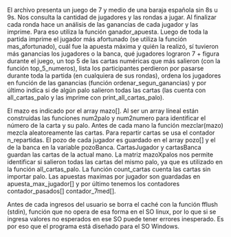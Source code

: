 El archivo presenta un juego de 7 y medio de una baraja española sin 8s u 9s. Nos consulta la cantidad de jugadores y las rondas a jugar.
Al finalizar cada ronda hace un análisis de las ganancias de cada jugador y las imprime. Para eso utiliza la función ganador_apuesta.
Luego de toda la partida imprime el jugador más afortunado (se utiliza la función mas_afortunado), cuál fue la apuesta máxima y quién la realizó, sí tuvieron más ganancias los jugadores o la banca, qué jugadores lograron 7 + figura durante el juego, un top 5 de las cartas numéricas que más salieron (con la función top_5_numeros), lista los participantes perdieron por pasarse durante toda la partida (en cualquiera de sus rondas), ordena los jugadores en función de las ganancias (función ordenar_segun_ganancias) y por último indica si de algún palo salieron todas las cartas (las cuenta con all_cartas_palo y las imprime con print_all_cartas_palo).

El mazo es indicado por el array mazo[]. Al ser un array líneal están construidas las funciones num2palo y num2numero para identificar el número de la carta y su palo. Antes de cada mano la función mezclar(mazo) mezcla aleatoreamente las cartas.
Para repartir cartas se usa el contador n_repartidas.
El pozo de cada jugador es guardado en el array pozo[] y el de la banca en la variable pozoBanca. CartasJugador y cartasBanca guardan las cartas de la actual mano.
La matriz mazoXpalos nos permite identificar si salieron todas las cartas del mismo palo, ya que es utilizado en la función all_cartas_palo.
La función count_cartas cuenta las cartas sin importar palo.
Las apuestas maximas por jugador son guardadas en apuesta_max_jugador[] y por último tenemos los contadores contador_pasados[] contador_7med[].

Antes de cada ingresos del usuario se borra el caché con la función fflush (stdin), función que no opera de esa forma en el SO linux, por lo que si se ingresa valores no esperados en ese SO puede tener errores inesperado. Es por eso que el programa está diseñado para el SO Windows.
